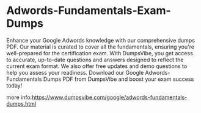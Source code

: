 # Adwords-Fundamentals-Exam-Dumps
 Enhance your Google Adwords knowledge with our comprehensive dumps PDF. Our material is curated to cover all the fundamentals, ensuring you're well-prepared for the certification exam. With DumpsVibe, you get access to accurate, up-to-date questions and answers designed to reflect the current exam format. We also offer free updates and demo questions to help you assess your readiness. Download our Google Adwords-Fundamentals Dumps PDF from DumpsVibe and boost your exam success today!

 more info:https://www.dumpsvibe.com/google/adwords-fundamentals-dumps.html
